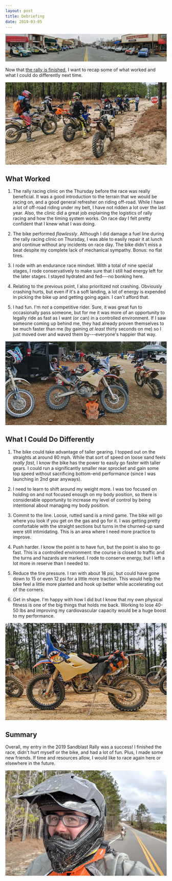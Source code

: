 ```yaml
---
layout: post
title: Debriefing
date: 2019-03-05
---
```


[![sandblast 2019 start](/assets/img/sb2019-start.jpg "sandblast 2019 start")](/assets/img/sb2019-start-big.jpg)

Now that [the rally is finished](http://www.nasarallysport.com/results/2019-Sandblast-Rally-index.htm), I want to recap some of what worked and what I could do differently next time.

![sandblast 2019 SS5 start](/assets/img/sb2019-ss5start.jpg "sandblast 2019 SS5 start")

## What Worked

1. The rally racing clinic on the Thursday before the race was really beneficial. It was a good introduction to the terrain that we would be racing on, and a good general refresher on riding off-road. While I have a lot of off-road riding under my belt, I have not ridden a lot over the last year. Also, the clinic did a great job explaining the logistics of rally racing and how the timing system works. On race day I felt pretty confident that I knew what I was doing.

2. The bike performed _flawlessly_. Although I did damage a fuel line during the rally racing clinic on Thursday, I was able to easily repair it at lunch and continue without any incidents on race day. The bike didn't miss a beat despite my complete lack of mechanical sympathy. Bonus: no flat tires.

3. I rode with an endurance race mindset. With a total of nine special stages, I rode conservatively to make sure that I still had energy left for the later stages. I stayed hydrated and fed---no bonking here.

4. Relating to the previous point, I also prioritized not crashing. Obviously crashing hurts, but even if it's a soft landing, a lot of energy is expended in picking the bike up and getting going again. I can't afford that.

5. I had fun. I'm _not_ a competitive rider. Sure, it was great fun to occasionally pass someone, but for me it was more of an opportunity to legally ride as fast as I want (or can) in a controlled environment. If I saw someone coming up behind me, they had already proven themselves to be much faster than me (by gaining _at least_ thirty seconds on me) so I just moved over and waved them by---everyone's happier that way.

![sandblast 2019 service](/assets/img/sb2019-service.jpg "sandblast 2019 service")

## What I Could Do Differently

1. The bike could take advantage of taller gearing. I topped out on the straights at around 80 mph. While that sort of speed on loose sand feels _really fast_, I know the bike has the power to easily go faster with taller gears. I could run a significantly smaller rear sprocket and gain some top speed without sacrificing bottom-end performance (since I was launching in 2nd gear anyways).

2. I need to learn to shift around my weight more. I was too focused on holding on and not focused enough on my body position, so there is considerable opportunity to increase my level of control by being intentional about managing my body position.

3. Commit to the line. Loose, rutted sand is a mind game. The bike will go where you look if you get on the gas and go for it. I was getting pretty comfortable with the straight sections but turns in the churned-up sand were still intimidating. This is an area where I need more practice to improve.

4. Push harder. I know the point is to have fun, but the point is also to go fast. This is a controlled environment: the course is closed to traffic and the turns and hazards are marked. I rode to conserve energy, but I left a lot more in reserve than I needed to.

5. Reduce the tire pressure. I ran with about 18 psi, but could have gone down to 15 or even 12 psi for a little more traction. This would help the bike feel a little more planted and hook up better while accelerating out of the corners.

6. Get in shape. I'm happy with how I did but I know that my own physical fitness is one of the big things that holds me back. Working to lose 40-50 lbs and improving my cardiovascular capacity would be a huge boost to my performance.

![sandblast 2019 SS8 start](/assets/img/sb2019-ss8start.jpg "sandblast 2019 SS8 start")

## Summary

Overall, my entry in the 2019 Sandblast Rally was a success! I finished the race, didn't hurt myself or the bike, and had a lot of fun. Plus, I made some new friends. If time and resources allow, I would like to race again here or elsewhere in the future.

![sandblast 2019 transit selfie](/assets/img/sb2019-selfie.jpg "sandblast 2019 transit selfie")